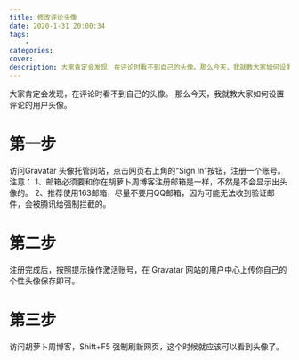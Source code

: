 ```yaml
---
title: 修改评论头像
date: 2020-1-31 20:00:34
tags:
    - 
categories: 
cover:  
description: 大家肯定会发现，在评论时看不到自己的头像。那么今天，我就教大家如何设置评论的用户头像。
---
```


大家肯定会发现，在评论时看不到自己的头像。
那么今天，我就教大家如何设置评论的用户头像。

# 第一步
访问Gravatar 头像托管网站，点击网页右上角的“Sign In”按钮，注册一个账号。
注意：
1、邮箱必须要和你在胡萝卜周博客注册邮箱是一样，不然是不会显示出头像的。
2、推荐使用163邮箱，尽量不要用QQ邮箱，因为可能无法收到验证邮件，会被腾讯给强制拦截的。
# 第二步
注册完成后，按照提示操作激活账号，在 Gravatar 网站的用户中心上传你自己的个性头像保存即可。



# 第三步
访问胡萝卜周博客，Shift+F5 强制刷新网页，这个时候就应该可以看到头像了。